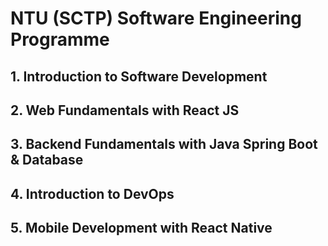 # NTU (SCTP) Software Engineering Programme

## 1. Introduction to Software Development

## 2. Web Fundamentals with React JS

## 3. Backend Fundamentals with Java Spring Boot & Database

## 4. Introduction to DevOps

## 5. Mobile Development with React Native